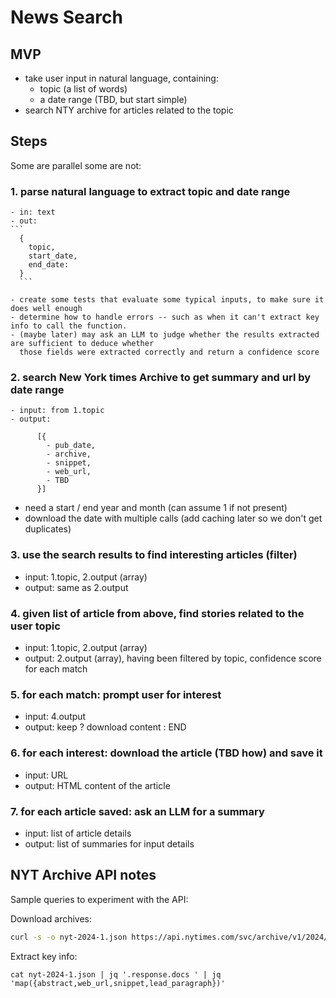 # News Search

## MVP
- take user input in natural language,  containing:
  - topic (a list of words)
  - a date range (TBD, but start simple)
- search NTY archive for articles related to the topic

## Steps 

Some are parallel some are not:

### 1. parse natural language to extract topic and date range
    - in: text
    - out: 
    ```
      {
        topic,
        start_date,
        end_date:
      }
      ```

    - create some tests that evaluate some typical inputs, to make sure it does well enough
    - determine how to handle errors -- such as when it can't extract key info to call the function.
    - (maybe later) may ask an LLM to judge whether the results extracted are sufficient to deduce whether
      those fields were extracted correctly and return a confidence score

### 2.  search New York times Archive to get summary and url by date range
    - input: from 1.topic
    - output:
```
      [{
        - pub_date,
        - archive,
        - snippet,
        - web_url,
        - TBD
      }]
```
  - need a start / end year and month (can assume 1 if not present)
  - download the date with multiple calls (add caching later so we don't get duplicates)

### 3.  use the search results to find interesting articles (filter)
  - input: 1.topic, 2.output (array)
  - output: same as 2.output

### 4.  given list of article from above, find stories related to the user topic
  - input: 1.topic, 2.output (array)
  - output: 2.output (array), having been filtered by topic, confidence score for each match

### 5.  for each match: prompt user for interest
  - input: 4.output
  - output: keep ? download content : END

### 6.  for each interest: download the article (TBD how) and save it
  - input: URL
  - output: HTML content of the article

### 7.  for each article saved: ask an LLM for a summary
  - input: list of article details 
  - output: list of summaries for input details

## NYT Archive API notes

Sample queries to experiment with the API:

Download archives:

``` sh a
curl -s -o nyt-2024-1.json https://api.nytimes.com/svc/archive/v1/2024/1.json\?api-key\=<NYT_API_KEY>
```

Extract key info:
```
cat nyt-2024-1.json | jq '.response.docs ' | jq 'map({abstract,web_url,snippet,lead_paragraph})'
```